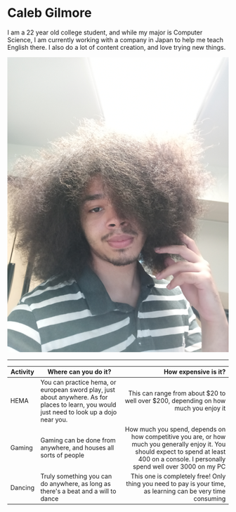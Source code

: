 # Caleb Gilmore

I am a 22 year old college student, and while my major is Computer Science, I am currently working with a company in Japan to help me teach English there. I also do a lot of content creation, and love trying new things. 

![A picture of me](me.jpg)

---
| Activity | Where can you do it? | How expensive is it? |
| ---| --- | ---: |
| HEMA | You can practice hema, or european sword play, just about anywhere. As for places to learn, you would just need to look up a dojo near you. | This can range from about $20 to well over $200, depending on how much you enjoy it |
| Gaming | Gaming can be done from anywhere, and houses all sorts of people | How much you spend, depends on how competitive you are, or how much you generally enjoy it. You should expect to spend at least 400 on a console. I personally spend well over 3000 on my PC |
| Dancing | Truly something you can do anywhere, as long as there's a beat and a will to dance | This one is completely free! Only thing you need to pay is your time, as learning can be very time consuming |
